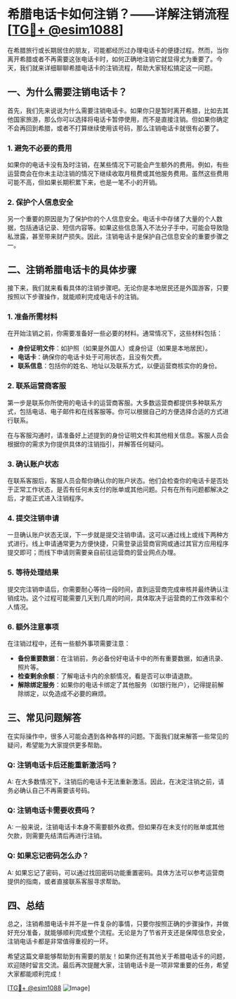# 希腊电话卡如何注销？——详解注销流程[[TG💪+ @esim1088](https://t.me/s/esim1088)]

在希腊旅行或长期居住的朋友，可能都经历过办理电话卡的便捷过程。然而，当你离开希腊或者不再需要这张电话卡时，如何正确地注销它就显得尤为重要了。今天，我们就来详细聊聊希腊电话卡的注销流程，帮助大家轻松搞定这一问题。

## 一、为什么需要注销电话卡？

首先，我们先来说说为什么需要注销电话卡。如果你只是暂时离开希腊，比如去其他国家旅游，那么你可以选择将电话卡暂停使用，而不是直接注销。但如果你确定不会再回到希腊，或者不打算继续使用该号码，那么注销电话卡就很有必要了。

### 1. 避免不必要的费用

如果你的电话卡没有及时注销，在某些情况下可能会产生额外的费用。例如，有些运营商会在你未主动注销的情况下继续收取月租费或其他服务费用。虽然这些费用可能不高，但如果长期积累下来，也是一笔不小的开销。

### 2. 保护个人信息安全

另一个重要的原因是为了保护你的个人信息安全。电话卡中存储了大量的个人数据，包括通话记录、短信内容等。如果这些信息落入不法分子手中，可能会导致隐私泄露，甚至带来财产损失。因此，注销电话卡是保护自己信息安全的重要步骤之一。

## 二、注销希腊电话卡的具体步骤

接下来，我们就来看看具体的注销步骤吧。无论你是本地居民还是外国游客，只要按照以下步骤操作，就能顺利完成电话卡的注销。

### 1. 准备所需材料

在开始注销之前，你需要准备好一些必要的材料。通常情况下，这些材料包括：

- **身份证明文件**：如护照（如果是外国人）或身份证（如果是本地居民）。
- **电话卡**：确保你的电话卡处于可用状态，且没有欠费。
- **联系信息**：包括你的姓名、地址以及联系方式，以便运营商核实你的身份。

### 2. 联系运营商客服

第一步是联系你所使用的电话卡的运营商客服。大多数运营商都提供多种联系方式，包括电话、电子邮件和在线客服等。你可以根据自己的方便选择合适的方式进行联系。

在与客服沟通时，请准备好上述提到的身份证明文件和其他相关信息。客服人员会根据你的需求为你提供具体的注销指引，并解答任何疑问。

### 3. 确认账户状态

在联系客服后，客服人员会帮你确认你的账户状态。他们会检查你的电话卡是否处于正常工作状态，是否有任何未支付的账单或其他问题。只有在所有问题都解决之后，才能正式进入注销程序。

### 4. 提交注销申请

一旦确认账户状态无误，下一步就是提交注销申请。这可以通过线上或线下两种方式进行。线上申请通常更为方便快捷，只需登录运营商官网或通过其官方应用程序提交即可；而线下申请则需要亲自前往运营商的营业网点办理。

### 5. 等待处理结果

提交完注销申请后，你需要耐心等待一段时间，直到运营商完成审核并最终确认注销成功。这个过程可能需要几天到几周的时间，具体取决于运营商的工作效率和个人情况。

### 6. 额外注意事项

在注销过程中，还有一些额外事项需要注意：

- **备份重要数据**：在注销前，务必备份好电话卡中的所有重要数据，如通讯录、照片等。
- **检查剩余余额**：了解电话卡内的余额情况，看是否可以申请退款。
- **解除绑定服务**：如果你的电话卡绑定了其他服务（如银行账户），记得提前解除绑定，以免造成不必要的麻烦。

## 三、常见问题解答

在实际操作中，很多人可能会遇到各种各样的问题。下面我们就来解答一些常见的疑问，希望能为大家提供更多帮助。

### Q: 注销电话卡后还能重新激活吗？
A: 在大多数情况下，注销后的电话卡无法重新激活。因此，在决定注销之前，请务必确认自己不再需要该号码。

### Q: 注销电话卡需要收费吗？
A: 一般来说，注销电话卡本身不需要额外收费。但如果存在未支付的账单或其他欠款，则需要先结清后再进行注销。

### Q: 如果忘记密码怎么办？
A: 如果忘记了密码，可以通过找回密码功能重置密码。具体方法可以参考运营商提供的指南，或者直接联系客服寻求帮助。

## 四、总结

总之，注销希腊电话卡并不是一件复杂的事情，只要你按照正确的步骤操作，并做好充分准备，就能够顺利完成整个流程。无论是为了节省开支还是保障信息安全，注销电话卡都是非常值得重视的一环。

希望这篇文章能够帮助到有需要的朋友！如果你还有其他关于希腊电话卡的问题，欢迎随时留言交流。最后再次提醒大家，注销电话卡是一项非常重要的任务，希望大家都能顺利完成！

[[TG💪+ @esim1088](https://t.me/s/esim1088) ![Image](https://i.postimg.cc/4NQfJmqS/Snipaste-2025-05-13-00-14-12.png)]